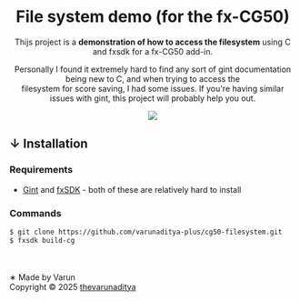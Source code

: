 <div align="center">

# File system demo (for the fx-CG50)

Thijs project is a **demonstration of how to access the filesystem** using C and fxsdk for a fx-CG50 add-in.

Personally I found it extremely hard to find any sort of gint documentation being new to C, and when trying to access the</br>
filesystem for score saving, I had some issues. If you're having similar issues with gint, this project will probably help you out.

<img src="https://go-skill-icons.vercel.app/api/icons?i=c,cmake&theme=dark" />

</div>

<h2>↓ Installation</h2>

### Requirements
- [Gint](https://git.planet-casio.com/Lephenixnoir/gint) and [fxSDK](https://git.planet-casio.com/Lephenixnoir/fxsdk) - both of these are relatively hard to install

### Commands
```bash
$ git clone https://github.com/varunaditya-plus/cg50-filesystem.git
$ fxsdk build-cg
```

<br /><br />
∗ Made by Varun<br >
Copyright © 2025 ⁠[thevarunaditya](https://github.com/thevarunaditya)

